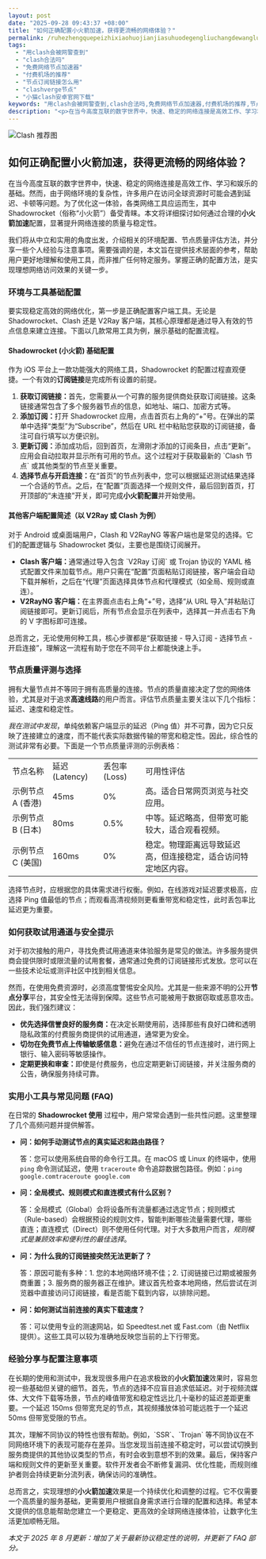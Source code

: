 ```yaml
---
layout: post
date: "2025-09-28 09:43:37 +08:00"
title: "如何正确配置小火箭加速，获得更流畅的网络体验？"
permalink: /ruhezhengquepeizhixiaohuojianjiasuhuodegengliuchangdewangluotiyan/
tags:
  - "用clash会被网警查到"
  - "clash合法吗"
  - "免费网络节点加速器"
  - "付费机场的推荐"
  - "节点订阅链接怎么用"
  - "clashverge节点"
  - "小猫clash安卓官网下载"
keywords: "用clash会被网警查到,clash合法吗,免费网络节点加速器,付费机场的推荐,节点订阅链接怎么用,clashverge节点,小猫clash安卓官网下载"
description: "<p>在当今高度互联的数字世界中，快速、稳定的网络连接是高效工作、学习和娱乐的基础。然而，由于网络环境的复杂性，许多用户在访问全球资源时可能会遇到延迟、卡顿等问题。为了优化这一体验，各类网络工具应运而生，其中 Shadowrocket（俗称“小火箭”）备受青睐。本文将详细探讨如何通过合理的<strong>小火箭加速</strong>配置，显著提升网络连接的质量与稳定性。</p>"
---
```


![Clash 推荐图](https://clashjd.github.io/assets/img/付费机场订阅.png)

## 如何正确配置小火箭加速，获得更流畅的网络体验？

<p>在当今高度互联的数字世界中，快速、稳定的网络连接是高效工作、学习和娱乐的基础。然而，由于网络环境的复杂性，许多用户在访问全球资源时可能会遇到延迟、卡顿等问题。为了优化这一体验，各类网络工具应运而生，其中 Shadowrocket（俗称“小火箭”）备受青睐。本文将详细探讨如何通过合理的<strong>小火箭加速</strong>配置，显著提升网络连接的质量与稳定性。</p>
<p>我们将从中立和实用的角度出发，介绍相关的环境配置、节点质量评估方法，并分享一些个人经验与注意事项。需要强调的是，本文旨在提供技术层面的参考，帮助用户更好地理解和使用工具，而非推广任何特定服务。掌握正确的配置方法，是实现理想网络访问效果的关键一步。</p>

<h3>环境与工具基础配置</h3>
<p>要实现稳定高效的网络优化，第一步是正确配置客户端工具。无论是 Shadowrocket、Clash 还是 V2Ray 客户端，其核心原理都是通过导入有效的节点信息来建立连接。下面以几款常用工具为例，展示基础的配置流程。</p>

<h4>Shadowrocket (小火箭) 基础配置</h4>
<p>作为 iOS 平台上一款功能强大的网络工具，Shadowrocket 的配置过程直观便捷。一个有效的<strong>订阅链接</strong>是完成所有设置的前提。</p>
<ol>
    <li><strong>获取订阅链接：</strong>首先，您需要从一个可靠的服务提供商处获取订阅链接。这条链接通常包含了多个服务器节点的信息，如地址、端口、加密方式等。</li>
    <li><strong>添加订阅：</strong>打开 Shadowrocket 应用，点击首页右上角的“+”号。在弹出的菜单中选择“类型”为“Subscribe”，然后在 URL 栏中粘贴您获取的订阅链接，备注可自行填写以方便识别。</li>
    <li><strong>更新订阅：</strong>添加成功后，回到首页，左滑刚才添加的订阅条目，点击“更新”。应用会自动拉取并显示所有可用的节点。这个过程对于获取最新的 `Clash 节点` 或其他类型的节点至关重要。</li>
    <li><strong>选择节点与开启连接：</strong>在“首页”的节点列表中，您可以根据延迟测试结果选择一个合适的节点。之后，在“配置”页面选择一个规则文件，最后回到首页，打开顶部的“未连接”开关，即可完成<strong>小火箭配置</strong>并开始使用。</li>
</ol>

<h4>其他客户端配置简述（以 V2Ray 或 Clash 为例）</h4>
<p>对于 Android 或桌面端用户，Clash 和 V2RayNG 等客户端也是常见的选择。它们的配置逻辑与 Shadowrocket 类似，主要也是围绕订阅展开。</p>
<ul>
    <li><strong>Clash 客户端：</strong>通常通过导入包含 `V2Ray 订阅` 或 Trojan 协议的 YAML 格式配置文件来加载节点。用户只需在“配置”页面粘贴订阅链接，客户端会自动下载并解析，之后在“代理”页面选择具体节点和代理模式（如全局、规则或直连）。</li>
    <li><strong>V2RayNG 客户端：</strong>在主界面点击右上角“+”号，选择“从 URL 导入”并粘贴订阅链接即可。更新订阅后，所有节点会显示在列表中，选择其一并点击右下角的 V 字图标即可连接。</li>
</ul>
<p>总而言之，无论使用何种工具，核心步骤都是“获取链接 - 导入订阅 - 选择节点 - 开启连接”，理解这一流程有助于您在不同平台上都能快速上手。</p>

<h3>节点质量评测与选择</h3>
<p>拥有大量节点并不等同于拥有高质量的连接。节点的质量直接决定了您的网络体验，尤其是对于追求<strong>高速线路</strong>的用户而言。评估节点质量主要关注以下几个指标：延迟、速度和稳定性。</p>
<p><em>我在测试中发现</em>，单纯依赖客户端显示的延迟（Ping 值）并不可靠，因为它只反映了连接建立的速度，而不能代表实际数据传输的带宽和稳定性。因此，综合性的测试非常有必要。下面是一个节点质量评测的示例表格：</p>
<table>
    <tr>
        <td>节点名称</td>
        <td>延迟 (Latency)</td>
        <td>丢包率 (Loss)</td>
        <td>可用性评估</td>
    </tr>
    <tr>
        <td>示例节点 A (香港)</td>
        <td>45ms</td>
        <td>0%</td>
        <td>高。适合日常网页浏览与社交应用。</td>
    </tr>
    <tr>
        <td>示例节点 B (日本)</td>
        <td>80ms</td>
        <td>0.5%</td>
        <td>中等。延迟略高，但带宽可能较大，适合观看视频。</td>
    </tr>
    <tr>
        <td>示例节点 C (美国)</td>
        <td>160ms</td>
        <td>0%</td>
        <td>稳定。物理距离远导致延迟高，但连接稳定，适合访问特定地区内容。</td>
    </tr>
</table>
<p>选择节点时，应根据您的具体需求进行权衡。例如，在线游戏对延迟要求极高，应选择 Ping 值最低的节点；而观看高清视频则更看重带宽和稳定性，此时丢包率比延迟更为重要。</p>

<h3>如何获取试用通道与安全提示</h3>
<p>对于初次接触的用户，寻找免费试用通道来体验服务是常见的做法。许多服务提供商会提供限时或限流量的试用套餐，通常通过免费的订阅链接形式发放。您可以在一些技术论坛或测评社区中找到相关信息。</p>
<p>然而，在使用免费资源时，必须高度警惕安全风险。尤其是一些来源不明的公开<strong>节点分享</strong>平台，其安全性无法得到保障。这些节点可能被用于数据窃取或恶意攻击。因此，我们强烈建议：</p>
<ul>
    <li><strong>优先选择信誉良好的服务商：</strong>在决定长期使用前，选择那些有良好口碑和透明隐私政策的付费服务商提供的试用通道，通常更为安全。</li>
    <li><strong>切勿在免费节点上传输敏感信息：</strong>避免在通过不信任的节点连接时，进行网上银行、输入密码等敏感操作。</li>
    <li><strong>定期更换和审查：</strong>即使是付费服务，也应定期更新订阅链接，并关注服务商的公告，确保服务持续可靠。</li>
</ul>

<h3>实用小工具与常见问题 (FAQ)</h3>
<p>在日常的 <strong>Shadowrocket 使用</strong> 过程中，用户常常会遇到一些共性问题。这里整理了几个高频问题并提供解答。</p>
<ul>
    <li>
        <strong>问：如何手动测试节点的真实延迟和路由路径？</strong>
        <p>答：您可以使用系统自带的命令行工具。在 macOS 或 Linux 的终端中，使用 <code>ping</code> 命令测试延迟，使用 <code>traceroute</code> 命令追踪数据包路径。例如：<code>ping google.com</code><code>traceroute google.com</code></p>
    </li>
    <li>
        <strong>问：全局模式、规则模式和直连模式有什么区别？</strong>
        <p>答：全局模式（Global）会将设备所有流量都通过选定节点；规则模式（Rule-based）会根据预设的规则文件，智能判断哪些流量需要代理，哪些直连；直连模式（Direct）则不使用任何代理。对于大多数用户而言，<em>规则模式是兼顾效率和便利性的最佳选择</em>。</p>
    </li>
    <li>
        <strong>问：为什么我的订阅链接突然无法更新了？</strong>
        <p>答：原因可能有多种：1. 您的本地网络环境不佳；2. 订阅链接已过期或被服务商重置；3. 服务商的服务器正在维护。建议首先检查本地网络，然后尝试在浏览器中直接访问订阅链接，看是否能下载到内容，以排除问题。</p>
    </li>
    <li>
        <strong>问：如何测试当前连接的真实下载速度？</strong>
        <p>答：可以使用专业的测速网站，如 Speedtest.net 或 Fast.com（由 Netflix 提供）。这些工具可以较为准确地反映您当前的上下行带宽。</p>
    </li>
</ul>

<h3>经验分享与配置注意事项</h3>
<p>在长期的使用和测试中，我发现很多用户在追求极致的<strong>小火箭加速</strong>效果时，容易忽视一些基础但关键的细节。首先，节点的选择不应盲目追求低延迟。对于视频流媒体、大文件下载等场景，节点的峰值带宽和稳定性远比几十毫秒的延迟差距更重要。一个延迟 150ms 但带宽充足的节点，其视频播放体验可能远胜于一个延迟 50ms 但带宽受限的节点。</p>
<p>其次，理解不同协议的特性也很有帮助。例如，`SSR`、`Trojan` 等不同协议在不同网络环境下的表现可能存在差异。当您发现当前连接不稳定时，可以尝试切换到服务商提供的其他协议类型的节点，有时会收到意想不到的效果。最后，保持客户端和规则文件的更新至关重要。软件开发者会不断修复漏洞、优化性能，而规则维护者则会持续更新分流列表，确保访问的准确性。</p>
<p>总而言之，实现理想的<strong>小火箭加速</strong>效果是一个持续优化和调整的过程。它不仅需要一个高质量的服务基础，更需要用户根据自身需求进行合理的配置和选择。希望本文提供的信息能帮助您建立一个更稳定、更高效的全球网络连接体验，让数字化生活更加顺畅无阻。</p>

<p><em>本文于 2025 年 8 月更新：增加了关于最新协议稳定性的说明，并更新了 FAQ 部分。</em></p>